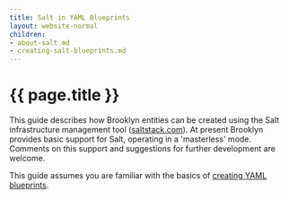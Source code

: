 ```yaml
---
title: Salt in YAML Blueprints
layout: website-normal
children:
- about-salt.md
- creating-salt-blueprints.md
---
```

# {{ page.title }}

This guide describes how Brooklyn entities can be created using the Salt infrastructure management tool
 ([saltstack.com](https://saltstack.com/)).
At present Brooklyn provides basic support for Salt, operating in a 'masterless' mode. 
Comments on this support and suggestions for further development are welcome.

This guide assumes you are familiar with the basics of [creating YAML blueprints](../).


